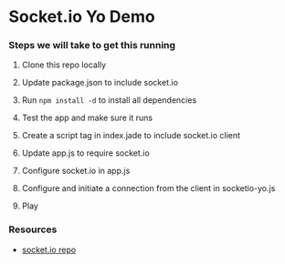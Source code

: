 # Socket.io Yo Demo

### Steps we will take to get this running

1. Clone this repo locally

2. Update package.json to include socket.io

3. Run `npm install -d` to install all dependencies

4. Test the app and make sure it runs

5. Create a script tag in index.jade to include socket.io client

6. Update app.js to require socket.io

7. Configure socket.io in app.js

8. Configure and initiate a connection from the client in socketio-yo.js

9. Play

### Resources

- [socket.io repo](https://github.com/learnboost/socket.io)